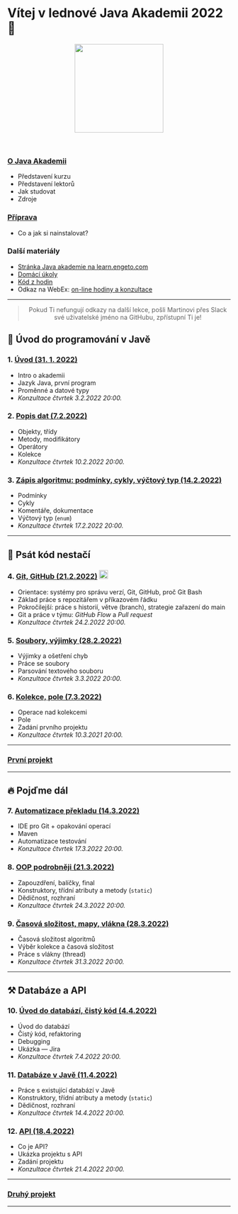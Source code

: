 
# Vítej v&nbsp;lednové Java Akademii 2022 👋

<p align="center">
  <img src="https://engeto.cz/wp-content/uploads/2019/01/engeto-square.png" width="200" height="200">
</p>
<!-- Zarovnání pomocí stylů na GitHubu nefunguje, je potřeba použít
     atribut align.
-->
<!--<p align="center">
  <img alt="engeto-logo" width="80px" src="https://engeto.cz/wp-content/uploads/2019/01/engeto-square.png" />
  <img alt="python-logo" width="70px" src="https://hackaday.com/wp-content/uploads/2019/09/python-logo.png" />
</p>-->
<br>

### [O&nbsp;Java Akademii](o-akademii.md)
- Představení kurzu
- Představení lektorů
- Jak studovat
- Zdroje

### [Příprava](priprava.md)
- Co a jak si nainstalovat?

### Další materiály
- [Stránka Java akademie na learn.engeto.com](https://learn.engeto.com/)
- [Domácí úkoly](https://github.com/ENGETO-Java-Akademie-2022-01/ukoly-a-reseni)
- [Kód z hodin](https://github.com/ENGETO-Java-Akademie-2022-01/kod-z-hodin)
- Odkaz na WebEx: [on-line hodiny a konzultace](https://engeto.my.webex.com/engeto.my/j.php?MTID=mae40d5ba414dd4dbb5a227ad60fdc0da&launchApp=true)

---

> <div style="text-align: center">Pokud Ti nefungují odkazy na další lekce, pošli Martinovi přes Slack své uživatelské jméno na GitHubu, zpřístupní Ti je!</div>


## 🐌 Úvod do programování v Javě
### 1. [Úvod (31. 1. 2022)](https://github.com/ENGETO-Java-Akademie-2022-01/lekce_01)
- Intro o&nbsp;akademii
- Jazyk Java, první program
- Proměnné a&nbsp;datové typy
- _Konzultace čtvrtek 3.2.2022 20:00._
### 2. [Popis dat (7.2.2022)](https://github.com/ENGETO-Java-Akademie-2022-01/content/tree/main/lekce_02)
- Objekty, třídy
- Metody, modifikátory
- Operátory
- Kolekce
- _Konzultace čtvrtek 10.2.2022 20:00._
### 3. [Zápis algoritmu: podmínky, cykly, výčtový typ (14.2.2022)](https://github.com/ENGETO-Java-Akademie-2022-01/content/tree/main/lekce_03)
- Podmínky
- Cykly
- Komentáře, dokumentace
- Výčtový typ (`enum`)
- _Konzultace čtvrtek 17.2.2022 20:00._

---

## 🦅 Psát kód nestačí
### 4. [Git, GitHub (21.2.2022)](https://github.com/ENGETO-Java-Akademie-2022-01/content/tree/main/lekce_04) <img alt="git-logo" width="20px" src="https://image.freepik.com/free-icon/github-cat-in-a-circle_318-41747.jpg" />
- Orientace: systémy pro správu verzí, Git, GitHub, proč Git Bash
- Základ práce s&nbsp;repozitářem v&nbsp;příkazovém řádku
- Pokročilejší: práce s&nbsp;historií, větve (branch), strategie zařazení do main
- Git a&nbsp;práce v týmu: _GitHub Flow_ a _Pull request_
- _Konzultace čtvrtek 24.2.2022 20:00._
### 5. [Soubory, výjimky (28.2.2022)](https://github.com/ENGETO-Java-Akademie-2022-01/content/tree/main/lekce_05)
- Výjimky a ošetření chyb
- Práce se soubory
- Parsování textového souboru
- _Konzultace čtvrtek 3.3.2022 20:00._
### 6. [Kolekce, pole (7.3.2022)](https://github.com/ENGETO-Java-Akademie-2022-01/content/tree/main/lekce_06)
- Operace nad kolekcemi
- Pole
- Zadání prvního projektu
- _Konzultace čtvrtek 10.3.2021 20:00._

---

### [První projekt](https://github.com/ENGETO-Java-Akademie-2022-01/content/tree/main/projekt_01)

---

## 🔥 Pojďme dál

### 7. [Automatizace překladu (14.3.2022)](https://github.com/ENGETO-Java-Akademie-2022-01/content/tree/main/lekce_07)
  - IDE pro Git + opakování operací
  - Maven
  - Automatizace testování
  - _Konzultace čtvrtek 17.3.2022 20:00._
### 8. [OOP podrobněji (21.3.2022)](https://github.com/ENGETO-Java-Akademie-2022-01/content/tree/main/lekce_08)
  - Zapouzdření, balíčky, final
  - Konstruktory, třídní atributy a metody (```static```)
  - Dědičnost, rozhraní
  - _Konzultace čtvrtek 24.3.2022 20:00._
### 9. [Časová složitost, mapy, vlákna (28.3.2022)](https://github.com/ENGETO-Java-Akademie-2022-01/content/tree/main/lekce_09)
  - Časová složitost algoritmů
  - Výběr kolekce a&nbsp;časová složitost
  - Práce s vlákny (thread)
  - _Konzultace čtvrtek 31.3.2022 20:00._

---

## ⚒ Databáze a API

### 10. [Úvod do databází, čistý kód (4.4.2022)](https://github.com/ENGETO-Java-Akademie-2022-01/content/tree/main/lekce_10)
  - Úvod do databází
  - Čistý kód, refaktoring
  - Debugging
  - Ukázka &mdash; Jira
  - _Konzultace čtvrtek 7.4.2022 20:00._
### 11. [Databáze v Javě (11.4.2022)](https://github.com/ENGETO-Java-Akademie-2022-01/content/tree/main/lekce_11)
  - Práce s existující databází v&nbsp;Javě
  - Konstruktory, třídní atributy a metody (```static```)
  - Dědičnost, rozhraní
  - _Konzultace čtvrtek 14.4.2022 20:00._
### 12. [API (18.4.2022)](https://github.com/ENGETO-Java-Akademie-2022-01/content/tree/main/lekce_12)
  - Co je API?
  - Ukázka projektu s API
  - Zadání projektu
  - _Konzultace čtvrtek 21.4.2022 20:00._

---


### [Druhý projekt](https://github.com/ENGETO-Java-Akademie-2022-01/content/tree/main/projekt_02)

---

<!--
---

### 📺 Goodies & urls
<details>
  <summary>🔽 click</summary>

<!--START_SECTION:details->
- 🐍 [minimalist presentation](https://docs.google.com/presentation/d/1BKgmTrre-Go78OjExTP2JfaXTgUZ1KX2RRoayX6grsk/edit#slide=id.ga479756cdf_0_6)
- 🦆 [Lesson01, repl.it](https://repl.it/)
- 🐝 [Lesson01, slack](https://slack.com/intl/en-cz/)
- 🐔 [Lesson01, engeto.com](https://engeto.com/cs/)
- 🦋 [Lesson01, built-in functions](https://docs.python.org/3/library/functions.html)

- 🐖 [Lesson11, mockaroo.com](https://mockaroo.com/)
- 🐄 [Lesson11, json](https://docs.python.org/3/library/json.html)
- 🐈 [Lesson11, sys](https://docs.python.org/3/library/sys.html)
- 🐕 [Lesson11, os](https://docs.python.org/3/library/os.html)
<!--END_SECTION:details->

</details>

---

<br>

### 🆕 Issues
<!--START_SECTION:activities->
1. 💥 Issue [#1](https://github.com/Bralor/python-academy-2021/issues/1) - new content of the first lesson 💪
2. ➕ Issue [#2](https://github.com/Bralor/python-academy-2021/issues/2) - new content of the second lesson ☝
3. ➕ Issue [#26](https://github.com/Bralor/python-academy-2021/issues/26) - update the content of the 11th lesson 🎆
4. ✅ Issue [#26](https://github.com/Bralor/python-academy-2021/issues/26) - completed! 💪
<!--END_SECTION:activities->

---

### 🏫 FAQ
<details>
  <summary>🔽 Others</summary>

  ### What is [Engeto](https://engeto.cz/o-nas/)❓
  It is a company that helps to educate people in the field of information
  technologies.

  ### What is [Python](https://www.python.org)❓
  It is an ideal programming language for complete beginners.

  ### Even in 2020❓
  Sure, still belongs among the top 4
  (➡ [check the source](https://www.codingame.com/work/codingame-developer-survey-2020/#page6))

  ### Where to start ❓
  The best place is the official website
  (➡ [especially the community section](https://www.python.org/community/))

</details>

---
-->

